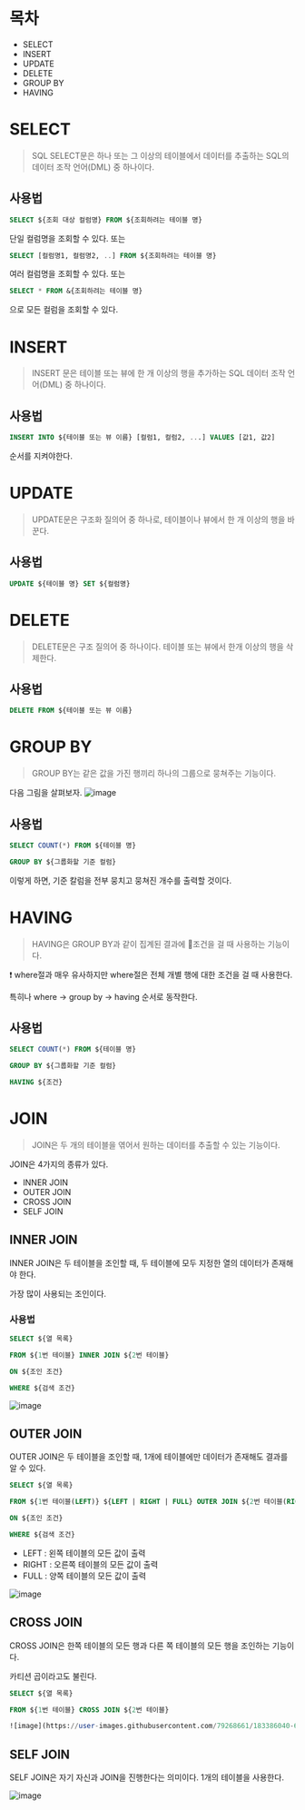 # 목차

* SELECT
* INSERT
* UPDATE
* DELETE
* GROUP BY
* HAVING


# SELECT

> SQL SELECT문은 하나 또는 그 이상의 테이블에서 데이터를 추출하는 SQL의 데이터 조작 언어(DML) 중 하나이다.

## 사용법

```sql
SELECT ${조회 대상 컬럼명} FROM ${조회하려는 테이블 명}
```
단일 컬럼명을 조회할 수 있다.
또는

```sql
SELECT [컬럼명1, 컬럼명2, ..] FROM ${조회하려는 테이블 명}
```

여러 컬럼명을 조회할 수 있다.
또는

```sql
SELECT * FROM &{조회하려는 테이블 명}
```

으로 모든 컬럼을 조회할 수 있다.


# INSERT
> INSERT 문은 테이블 또는 뷰에 한 개 이상의 행을 추가하는 SQL 데이터 조작 언어(DML) 중 하나이다.

## 사용법

```sql
INSERT INTO ${테이블 또는 뷰 이름} [컬럼1, 컬럼2, ...] VALUES [값1, 값2]
```

순서를 지켜야한다.

# UPDATE

> UPDATE문은 구조화 질의어 중 하나로, 테이블이나 뷰에서 한 개 이상의 행을 바꾼다.

## 사용법
```sql
UPDATE ${테이블 명} SET ${컬럼명}
```

# DELETE
> DELETE문은 구조 질의어 중 하나이다. 테이블 또는 뷰에서 한개 이상의 행을 삭제한다.

## 사용법

```sql
DELETE FROM ${테이블 또는 뷰 이름}
```

# GROUP BY
> GROUP BY는 같은 값을 가진 행끼리 하나의 그룹으로 뭉쳐주는 기능이다.

다음 그림을 살펴보자.
![image](https://user-images.githubusercontent.com/79268661/183381183-7fd40016-e3a5-4c98-8cc7-5a4d19822837.png)


## 사용법

```sql
SELECT COUNT(*) FROM ${테이블 명} 

GROUP BY ${그룹화할 기준 컬럼}
```

이렇게 하면, 기준 칼럼을 전부 뭉치고 뭉쳐진 개수를 출력할 것이다.

# HAVING

> HAVING은 GROUP BY과 같이 집계된 결과에 조건을 걸 때 사용하는 기능이다.

❗️ where절과 매우 유사하지만 where절은 전체 개별 행에 대한 조건을 걸 때 사용한다.

특히나 where -> group by -> having 순서로 동작한다.

## 사용법

```sql
SELECT COUNT(*) FROM ${테이블 명} 

GROUP BY ${그룹화할 기준 컬럼}

HAVING ${조건}
```

# JOIN

> JOIN은 두 개의 테이블을 엮어서 원하는 데이터를 추출할 수 있는 기능이다.

JOIN은 4가지의 종류가 있다.

* INNER JOIN
* OUTER JOIN
* CROSS JOIN
* SELF JOIN


## INNER JOIN

INNER JOIN은 두 테이블을 조인할 때, 두 테이블에 모두 지정한 열의 데이터가 존재해야 한다.

가장 많이 사용되는 조인이다.

### 사용법
```sql
SELECT ${열 목록}

FROM ${1번 테이블} INNER JOIN ${2번 테이블}

ON ${조인 조건}

WHERE ${검색 조건}

```

![image](https://user-images.githubusercontent.com/79268661/183385976-676e0277-187e-4c9f-ac5e-4963aa538771.png)


## OUTER JOIN

OUTER JOIN은 두 테이블을 조인할 때, 1개에 테이블에만 데이터가 존재해도 결과를 알 수 있다.

```sql
SELECT ${열 목록}

FROM ${1번 테이블(LEFT)} ${LEFT | RIGHT | FULL} OUTER JOIN ${2번 테이블(RIGHT)}

ON ${조인 조건}

WHERE ${검색 조건}

```

* LEFT : 왼쪽 테이블의 모든 값이 출력
* RIGHT : 오른쪽 테이블의 모든 값이 출력
* FULL : 양쪽 테이블의 모든 값이 출력

![image](https://user-images.githubusercontent.com/79268661/183386024-487af20a-4253-4d48-880f-0acdec8e8e31.png)



## CROSS JOIN

CROSS JOIN은 한쪽 테이블의 모든 행과 다른 쪽 테이블의 모든 행을 조인하는 기능이다.

카티션 곱이라고도 불린다.

```sql
SELECT ${열 목록}

FROM ${1번 테이블} CROSS JOIN ${2번 테이블}

![image](https://user-images.githubusercontent.com/79268661/183386040-65c59f0f-93ff-456d-86bd-bda67128081d.png)
```


## SELF JOIN

SELF JOIN은 자기 자신과 JOIN을 진행한다는 의미이다. 1개의 테이블을 사용한다.

![image](https://user-images.githubusercontent.com/79268661/183386071-6bebbfd6-0810-493d-b326-6a75ca9b686e.png)


